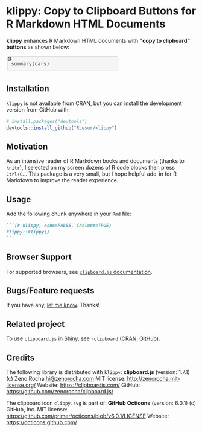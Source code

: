 
<!-- README.md is generated from README.Rmd. Please edit that file -->
klippy: Copy to Clipboard Buttons for R Markdown HTML Documents
===============================================================

**klippy** enhances R Markdown HTML documents with **"copy to clipboard" buttons** as shown below:

![](./inst/README_files/img/klippy.png)

Installation
------------

`klippy` is not available from CRAN, but you can install the development version from GitHub with:

``` r
# install.packages("devtools")
devtools::install_github("RLesur/klippy")
```

Motivation
----------

As an intensive reader of R Markdown books and documents (thanks to `knitr`), I selected on my screen dozens of R code blocks then press `Ctrl+C`...
This package is a very small, but I hope helpful add-in for R Markdown to improve the reader experience.

Usage
-----

Add the following chunk anywhere in your `Rmd` file:

```` markdown
```{r klippy, echo=FALSE, include=TRUE}
klippy::klippy()
```
````

Browser Support
---------------

For supported browsers, see [`clipboard.js` documentation](https://clipboardjs.com/#browser-support).

Bugs/Feature requests
---------------------

If you have any, [let me know](https://github.com/RLesur/klippy/issues). Thanks!

Related project
---------------

To use `clipboard.js` in Shiny, see `rclipboard` ([CRAN](https://cran.r-project.org/package=rclipboard), [GitHub](https://github.com/sbihorel/rclipboard)).

Credits
-------

The following library is distributed with `klippy`:
**clipboard.js** (version: 1.7.1) (c) Zeno Rocha <hi@zenorocha.com>
MIT license: <http://zenorocha.mit-license.org/>
Website: <https://clipboardjs.com/>
GitHub: <https://github.com/zenorocha/clipboard.js/>

The clipboard icon `clippy.svg` is part of:
**GitHub Octicons** (version: 6.0.1) (c) GitHub, Inc.
MIT license: <https://github.com/primer/octicons/blob/v6.0.1/LICENSE>
Website: <https://octicons.github.com/>
